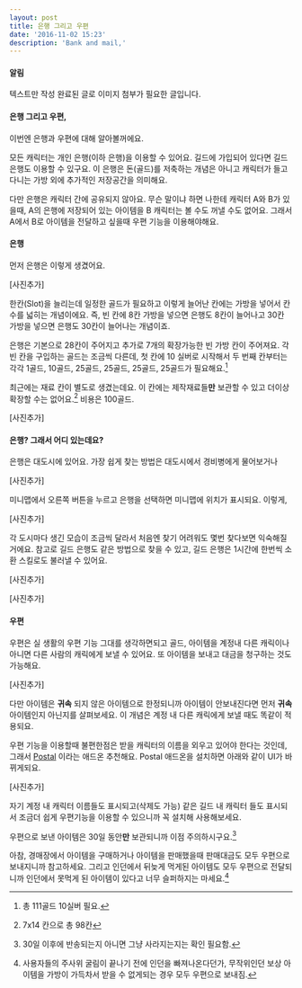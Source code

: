 ```yaml
---
layout: post
title: 은행 그리고 우편
date: '2016-11-02 15:23'
description: 'Bank and mail,'
---
```


#### 알림
텍스트만 작성 완료된 글로 이미지 첨부가 필요한 글입니다.


#### 은행 그리고 우편,
이번엔 은행과 우편에 대해 알아볼꺼에요.

모든 캐릭터는 개인 은행(이하 은행)을 이용할 수 있어요. 길드에 가입되어 있다면 길드 은행도 이용할 수 있구요.
이 은행은 돈(골드)를 저축하는 개념은 아니고 캐릭터가 들고 다니는 가방 외에 추가적인 저장공간을 의미해요.

다만 은행은 캐릭터 간에 공유되지 않아요. 무슨 말이냐 하면 나한테 캐릭터 A와 B가 있을때, A의 은행에 저장되어 있는 아이템을 B 캐릭터는 볼 수도
꺼낼 수도 없어요. 그래서 A에서 B로 아이템을 전달하고 싶을때 우편 기능을 이용해야해요.

#### 은행
먼저 은행은 이렇게 생겼어요.

[사진추가]

한칸(Slot)을 늘리는데 일정한 골드가 필요하고 이렇게 늘어난 칸에는 가방을 넣어서 칸 수를 넓히는 개념이에요.
즉, 빈 칸에 8칸 가방을 넣으면 은행도 8칸이 늘어나고 30칸 가방을 넣으면 은행도 30칸이 늘어나는 개념이죠.

은행은 기본으로 28칸이 주어지고 추가로 7개의 확장가능한 빈 가방 칸이 주어져요. 각 빈 칸을 구입하는 골드는 조금씩 다른데,
첫 칸에 10 실버로 시작해서 두 번째 칸부터는 각각 1골드, 10골드, 25골드, 25골드, 25골드, 25골드가 필요해요.[^1]

최근에는 재료 칸이 별도로 생겼는데요. 이 칸에는 제작재료들**만** 보관할 수 있고 더이상 확장할 수는 없어요.[^2] 비용은 100골드.

[사진추가]

#### 은행? 그래서 어디 있는데요?
은행은 대도시에 있어요. 가장 쉽게 찾는 방법은 대도시에서 경비병에게 물어보거나

[사진추가]

미니맵에서 오른쪽 버튼을 누르고 은행을 선택하면 미니맵에 위치가 표시되요. 이렇게,

[사진추가]

각 도시마다 생긴 모습이 조금씩 달라서 처음엔 찾기 어려워도 몇번 찾다보면 익숙해질거에요.
참고로 길드 은행도 같은 방법으로 찾을 수 있고, 길드 은행은 1시간에 한번씩 소환 스킬로도 불러낼 수 있어요.

[사진추가]

[사진추가]

#### 우편
우편은 실 생활의 우편 기능 그대를 생각하면되고 골드, 아이템을 계정내 다른 캐릭이나 아니면 다른 사람의 캐릭에게 보낼 수 있어요.
또 아이템을 보내고 대금을 청구하는 것도 가능해요.

[사진추가]

다만 아이템은 **귀속** 되지 않은 아이템으로 한정되니까 아이템이 안보내진다면 먼저 **귀속** 아이템인지 아닌지를 살펴보세요.
이 개념은 계정 내 다른 캐릭에게 보낼 때도 똑같이 적용되요.

우편 기능을 이용할때 불편한점은 받을 캐릭터의 이름을 외우고 있어야 한다는 것인데, 그래서 [Postal](https://mods.curse.com/addons/wow/postal) 이라는 애드온 추천해요.
Postal 애드온을 설치하면 아래와 같이 UI가 바뀌게되요.

[사진추가]

자기 계정 내 캐릭터 이름들도 표시되고(삭제도 가능) 같은 길드 내 캐릭터 들도 표시되서 조금더 쉽게 우편기능을 이용할 수 있으니까
꼭 설치해 사용해보세요.

우편으로 보낸 아이템은 30일 동안**만** 보관되니까 이점 주의하시구요.[^3]

아참, 경매장에서 아이템을 구매하거나 아이템을 판매했을때 판매대금도 모두 우편으로 보내지니까 참고하세요. 그리고 인던에서 뒤늦게 먹게된 아이템도 모두 우편으로 전달되니까 인던에서 못먹게 된 아이템이 있다고 너무 슬퍼하지는 마세요.[^4]



[^1]: 총 111골드 10실버 필요.
[^2]: 7x14 칸으로 총 98칸
[^3]: 30일 이후에 반송되는지 아니면 그냥 사라지는지는 확인 필요함.
[^4]: 사용자들의 주사위 굴림이 끝나기 전에 인던을 빠져나온다던가, 무작위인던 보상 아이템을 가방이 가득차서 받을 수 없게되는 경우 모두 우편으로 보내짐.
